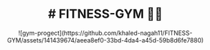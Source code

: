 
<h1 align="center">
# FITNESS-GYM 🌱🍃
</h1>

<p align="center" style="border-radius: 12px;">
    ![gym-progect](https://github.com/khaled-nagah11/FITNESS-GYM/assets/141439674/aeea8ef0-33bd-4da4-a45d-59b8d6fe7880)
</p>
